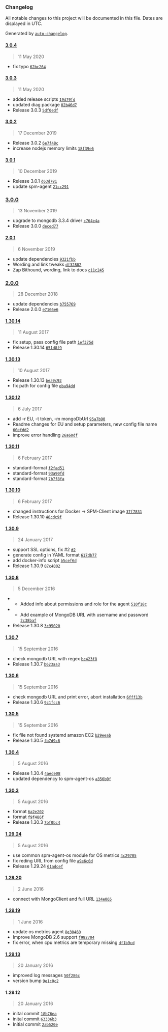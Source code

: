 ### Changelog

All notable changes to this project will be documented in this file. Dates are displayed in UTC.

Generated by [`auto-changelog`](https://github.com/CookPete/auto-changelog).

#### [3.0.4](https://github.com/sematext/spm-agent-mongodb/compare/3.0.3...3.0.4)

> 11 May 2020

- fix typo [`62bc264`](https://github.com/sematext/spm-agent-mongodb/commit/62bc2646ad797d4a168a834853284f3c4b5842ee)

#### [3.0.3](https://github.com/sematext/spm-agent-mongodb/compare/3.0.2...3.0.3)

> 11 May 2020

- added release scripts [`19d79fd`](https://github.com/sematext/spm-agent-mongodb/commit/19d79fdb90b3227bedf18fe75592de7651662f61)
- updated diag package [`02b46d7`](https://github.com/sematext/spm-agent-mongodb/commit/02b46d7ca96fe64f9c5852ee8100b21e0c1b646f)
- Release 3.0.3 [`5df0edf`](https://github.com/sematext/spm-agent-mongodb/commit/5df0edf842612df77b392e1d915f2d506a8a923a)

#### [3.0.2](https://github.com/sematext/spm-agent-mongodb/compare/3.0.1...3.0.2)

> 17 December 2019

- Release 3.0.2 [`6e7f48c`](https://github.com/sematext/spm-agent-mongodb/commit/6e7f48c0a643d0cfe2f72f981992ce84afffef0f)
- increase nodejs memory limits [`18f39e6`](https://github.com/sematext/spm-agent-mongodb/commit/18f39e6beb8a5461c1689d23bb649e6afee49acc)

#### [3.0.1](https://github.com/sematext/spm-agent-mongodb/compare/3.0.0...3.0.1)

> 10 December 2019

- Release 3.0.1 [`d63d781`](https://github.com/sematext/spm-agent-mongodb/commit/d63d781f83f82c731b7424d179e7cc6b7d04a81a)
- update spm-agent [`21cc291`](https://github.com/sematext/spm-agent-mongodb/commit/21cc291b968f07cef8e6c170fb7265b23ca8a44d)

### [3.0.0](https://github.com/sematext/spm-agent-mongodb/compare/2.0.1...3.0.0)

> 13 November 2019

- upgrade to mongodb 3.3.4 driver [`c764e4a`](https://github.com/sematext/spm-agent-mongodb/commit/c764e4ad5756234bbe67a75c6539b4d71dfb1b85)
- Release 3.0.0 [`deced77`](https://github.com/sematext/spm-agent-mongodb/commit/deced77e2ca254e6d0ed89d833294d99c5096691)

#### [2.0.1](https://github.com/sematext/spm-agent-mongodb/compare/2.0.0...2.0.1)

> 6 November 2019

- update dependencies [`9321fbb`](https://github.com/sematext/spm-agent-mongodb/commit/9321fbb94e1c35598cd1cf85c03c7297284b277f)
- Wording and link tweaks [`df32802`](https://github.com/sematext/spm-agent-mongodb/commit/df32802807ef6feda9903531a55bc20389e1b8d9)
- Zap Bithound, wording, link to docs [`c11c245`](https://github.com/sematext/spm-agent-mongodb/commit/c11c24581a0275afa3dc3a0816632065829ee9d1)

### [2.0.0](https://github.com/sematext/spm-agent-mongodb/compare/1.30.14...2.0.0)

> 28 December 2018

- update dependencies [`b755769`](https://github.com/sematext/spm-agent-mongodb/commit/b755769749d9f153ff2b8423d0436692d524ce9c)
- Release 2.0.0 [`e7166e6`](https://github.com/sematext/spm-agent-mongodb/commit/e7166e6b389fcab6204e805dcd8134611caa6341)

#### [1.30.14](https://github.com/sematext/spm-agent-mongodb/compare/1.30.13...1.30.14)

> 11 August 2017

- fix setup, pass config file path [`1ef375d`](https://github.com/sematext/spm-agent-mongodb/commit/1ef375d6ca73f141c306c2ee1dd8d97b1b4e9a7f)
- Release 1.30.14 [`651d8f9`](https://github.com/sematext/spm-agent-mongodb/commit/651d8f9e190b3ffa69ed3b1ab13c8f2b336d9372)

#### [1.30.13](https://github.com/sematext/spm-agent-mongodb/compare/1.30.12...1.30.13)

> 10 August 2017

- Release 1.30.13 [`bea9c93`](https://github.com/sematext/spm-agent-mongodb/commit/bea9c93c69acabf9fd6de36138e84e27d07f7695)
- fix path for config file [`eba94dd`](https://github.com/sematext/spm-agent-mongodb/commit/eba94dd39e87bf053a25f3b242600b9e62fa0c97)

#### [1.30.12](https://github.com/sematext/spm-agent-mongodb/compare/1.30.11...1.30.12)

> 6 July 2017

- add -r EU, -t token, -m mongoDbUrl [`95a7b90`](https://github.com/sematext/spm-agent-mongodb/commit/95a7b90906688c408f867e8a59ca77b25a33e38a)
- Readme changes for EU and setup parameters, new config file name [`60efdd2`](https://github.com/sematext/spm-agent-mongodb/commit/60efdd24f26928d05a2a793c6adf350fc4b401d8)
- improve error handling [`26a60df`](https://github.com/sematext/spm-agent-mongodb/commit/26a60df19d5eb8e6ffa5a548d9a890d43b2c1ed2)

#### [1.30.11](https://github.com/sematext/spm-agent-mongodb/compare/1.30.10...1.30.11)

> 6 February 2017

- standard-format [`f2fad51`](https://github.com/sematext/spm-agent-mongodb/commit/f2fad510611ee38673cf120d0807307adf8ede9b)
- standard-format [`93a90fd`](https://github.com/sematext/spm-agent-mongodb/commit/93a90fd45b5c5a62346fe96f4aad01ff143470a7)
- standard-format [`7b7f8fa`](https://github.com/sematext/spm-agent-mongodb/commit/7b7f8fad6ef12d13d63dafa00cc75ccf723c2de5)

#### [1.30.10](https://github.com/sematext/spm-agent-mongodb/compare/1.30.9...1.30.10)

> 6 February 2017

- changed instructions for Docker -&gt; SPM-Client image [`37f7831`](https://github.com/sematext/spm-agent-mongodb/commit/37f7831d65ab4dc0dc7bcc60a6c045f993122dc1)
- Release 1.30.10 [`48cdc9f`](https://github.com/sematext/spm-agent-mongodb/commit/48cdc9ff52c1fb5bb4f38aa8292661c96853abba)

#### [1.30.9](https://github.com/sematext/spm-agent-mongodb/compare/1.30.8...1.30.9)

> 24 January 2017

- support SSL options, fix #2 [`#2`](https://github.com/sematext/spm-agent-mongodb/issues/2)
- generate config in YAML format [`617db77`](https://github.com/sematext/spm-agent-mongodb/commit/617db771ed421afc1d6b91dd12fb03eb4c9fcb9d)
- add docker-info script [`b5cef6d`](https://github.com/sematext/spm-agent-mongodb/commit/b5cef6d44cf51b8f5dde3612715265c007fc1c04)
- Release 1.30.9 [`07c4002`](https://github.com/sematext/spm-agent-mongodb/commit/07c40024d94806b5336b6094460f967781a388ac)

#### [1.30.8](https://github.com/sematext/spm-agent-mongodb/compare/1.30.7...1.30.8)

> 5 December 2016

- - Added info about permissions and role for the agent [`510f18c`](https://github.com/sematext/spm-agent-mongodb/commit/510f18c974a942934c8d6fd1cb53042d60f4ad78)
- - Add example of MongoDB URL with username and password [`2c38baf`](https://github.com/sematext/spm-agent-mongodb/commit/2c38bafbb0d16fd40edc9e4bd6c6b2b878e512c3)
- Release 1.30.8 [`3c95020`](https://github.com/sematext/spm-agent-mongodb/commit/3c95020f1068188fc837207ffe2d79dcb8c84980)

#### [1.30.7](https://github.com/sematext/spm-agent-mongodb/compare/1.30.6...1.30.7)

> 15 September 2016

- check mongodb URL with regex [`bc423f8`](https://github.com/sematext/spm-agent-mongodb/commit/bc423f8d17123fa6d0c0c2cb998cd1dbbc602267)
- Release 1.30.7 [`b623aa3`](https://github.com/sematext/spm-agent-mongodb/commit/b623aa343332f69754bbbf11395e71d97ac87ead)

#### [1.30.6](https://github.com/sematext/spm-agent-mongodb/compare/1.30.5...1.30.6)

> 15 September 2016

- check mongodb URL and print error, abort installation [`6fff13b`](https://github.com/sematext/spm-agent-mongodb/commit/6fff13b49df12135d86f032cde7b179b43554453)
- Release 1.30.6 [`9c1fcc6`](https://github.com/sematext/spm-agent-mongodb/commit/9c1fcc69a4ed359a18c577d1db36a4cc585535ee)

#### [1.30.5](https://github.com/sematext/spm-agent-mongodb/compare/1.30.4...1.30.5)

> 15 September 2016

- fix file not found systemd amazon EC2 [`b29eeab`](https://github.com/sematext/spm-agent-mongodb/commit/b29eeab6a3f6ee5a9636400f078ab8aa3ed366bc)
- Release 1.30.5 [`fb7d9c6`](https://github.com/sematext/spm-agent-mongodb/commit/fb7d9c60faed1955a66adfaf47b10e5deecfe86d)

#### [1.30.4](https://github.com/sematext/spm-agent-mongodb/compare/1.30.3...1.30.4)

> 5 August 2016

- Release 1.30.4 [`4aede08`](https://github.com/sematext/spm-agent-mongodb/commit/4aede08749f298f9913637ea5a210a6b8b8ffe6b)
- updated dependency to spm-agent-os [`a356b0f`](https://github.com/sematext/spm-agent-mongodb/commit/a356b0f43de9d9eeb5ea809f048ea35095a0b7e0)

#### [1.30.3](https://github.com/sematext/spm-agent-mongodb/compare/1.29.24...1.30.3)

> 5 August 2016

- format [`6a2e202`](https://github.com/sematext/spm-agent-mongodb/commit/6a2e2025897f2e10deb78a1c81a6be86d4615bca)
- format [`f9f486f`](https://github.com/sematext/spm-agent-mongodb/commit/f9f486fc0509e4c4b202566c2248e59e64752e00)
- Release 1.30.3 [`7bf0bc4`](https://github.com/sematext/spm-agent-mongodb/commit/7bf0bc4ab638797591dc5c0d39cd32a80e443b4f)

#### [1.29.24](https://github.com/sematext/spm-agent-mongodb/compare/1.29.20...1.29.24)

> 5 August 2016

- use common spm-agent-os module for OS metrics [`4c29705`](https://github.com/sematext/spm-agent-mongodb/commit/4c29705238e38d0589670f9e55b9b7066e5046db)
- fix reding URL from config file [`a9e6c0d`](https://github.com/sematext/spm-agent-mongodb/commit/a9e6c0dc93888ebb2bbbc52d117b7aed8302d87a)
- Release 1.29.24 [`61adcef`](https://github.com/sematext/spm-agent-mongodb/commit/61adceff9b2a1ac18282f13af581efe125a1b4c8)

#### [1.29.20](https://github.com/sematext/spm-agent-mongodb/compare/1.29.19...1.29.20)

> 2 June 2016

- connect with MongoClient and full URL [`134e065`](https://github.com/sematext/spm-agent-mongodb/commit/134e0650c92f543362eb549ecab246e10e6c2bb5)

#### [1.29.19](https://github.com/sematext/spm-agent-mongodb/compare/1.29.13...1.29.19)

> 1 June 2016

- update os metrics agent [`8e30460`](https://github.com/sematext/spm-agent-mongodb/commit/8e3046093e83100a09532f3c74d53bc9b96b2e01)
- Improve MongoDB 2.6 support [`f982704`](https://github.com/sematext/spm-agent-mongodb/commit/f9827047465932f36a300dee3a934e8286d5b5ff)
- fix error, when cpu metrics are temporary missing [`df1b9cd`](https://github.com/sematext/spm-agent-mongodb/commit/df1b9cd5b2360f47b0af4bb5ae502975fd140ddb)

#### [1.29.13](https://github.com/sematext/spm-agent-mongodb/compare/1.29.12...1.29.13)

> 20 January 2016

- improved log messages [`50f286c`](https://github.com/sematext/spm-agent-mongodb/commit/50f286c446b16712bd15cbef72d6e20a6c5325fc)
- version bump [`9e1c0c2`](https://github.com/sematext/spm-agent-mongodb/commit/9e1c0c2ad178d655a34ad86d638bc8c9db59d8c0)

#### 1.29.12

> 20 January 2016

- inital commit [`18b76ea`](https://github.com/sematext/spm-agent-mongodb/commit/18b76ea448581bad780ad8f46cdf64065073a168)
- inital commit [`63336b3`](https://github.com/sematext/spm-agent-mongodb/commit/63336b30bd65101d43e0c6f9108bf8fb7057e558)
- Initial commit [`2ab520e`](https://github.com/sematext/spm-agent-mongodb/commit/2ab520e0f2ce677002f98876cd22dc3ececfede4)
